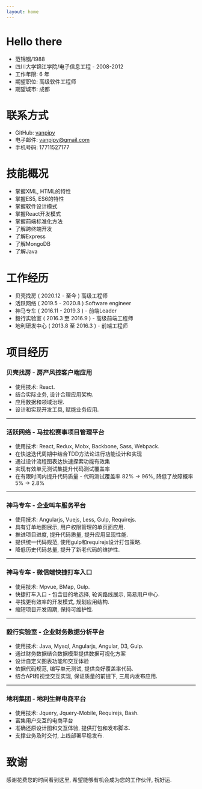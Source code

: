 ```yaml
---
layout: home
---
```


# Hello there
* 范锦钢/1988
* 四川大学锦江学院/电子信息工程 - 2008-2012
* 工作年限: 6 年
* 期望职位: 高级软件工程师
* 期望城市: 成都

# 联系方式
* GitHub: [vanpipy](https://github.com/vanpipy)
* 电子邮件: <vanpipy@gmail.com>
* 手机号码: 17711527177

# 技能概况
* 掌握XML, HTML的特性
* 掌握ES5, ES6的特性
* 掌握软件设计模式
* 掌握React开发模式
* 掌握前端标准化方法
* 了解跨终端开发
* 了解Express
* 了解MongoDB
* 了解Java

# 工作经历
* 贝壳找房 ( 2020.12 - 至今 ) 高级工程师
* 活跃网络 ( 2019.5 - 2020.8 ) Software engineer
* 神马专车 ( 2016.11 - 2019.3 ) - 前端Leader
* 毅行实验室 ( 2016.3 至 2016.9 ) - 高级前端工程师
* 地利研发中心 ( 2013.8 至 2016.3 ) - 前端工程师

# 项目经历

### 贝壳找房 - 房产风控客户端应用
* 使用技术: React.
* 结合实际业务, 设计合理应用架构.
* 应用数据和领域治理.
* 设计和实现开发工具, 赋能业务应用.

---

### 活跃网络 - 马拉松赛事项目管理平台
* 使用技术: React, Redux, Mobx, Backbone, Sass, Webpack.
* 在快速迭代周期中结合TDD方法论进行功能设计和实现
* 通过设计流程图表达快速探索功能有效集
* 实现有效单元测试集提升代码测试覆盖率
* 在有限时间内提升代码质量 - 代码测试覆盖率 82% -> 96%, 降低了故障概率 5% -> 2.8%

---

### 神马专车 - 企业叫车服务平台
* 使用技术: Angularjs, Vuejs, Less, Gulp, Requirejs.
* 具有订单地图展示, 用户权限管理的单页面应用.
* 推进项目进度, 提升代码质量, 提升应用呈现性能.
* 提供统一代码规范, 使用gulp和requirejs设计打包策略.
* 降低历史代码总量, 提升了新老代码的维护性.

---

### 神马专车 - 微信端快捷打车入口
* 使用技术: Mpvue, BMap, Gulp.
* 快捷打车入口 - 包含目的地选择, 轮询路线展示, 简易用户中心.
* 寻找更有效率的开发模式, 规划应用结构.
* 缩短项目开发周期, 保持可维护性.

---

### 毅行实验室 - 企业财务数据分析平台
* 使用技术: Java, Mysql, Angularjs, Angular, D3, Gulp. 
* 通过财务数据结合数据模型提供数据可视化方案
* 设计自定义图表功能和交互体验
* 依据代码规范, 编写单元测试, 提供良好覆盖率代码.
* 结合API和视觉交互实现, 保证质量的前提下, 三周内发布应用.

---

### 地利集团 - 地利生鲜电商平台
* 使用技术: Jquery, Jquery-Mobile, Requirejs, Bash.
* 富集用户交互的电商平台
* 准确还原设计图和交互体验, 提供打包和发布脚本.
* 支撑业务及时交付, 上线部署平稳发布.

# 致谢
感谢花费您的时间看到这里, 希望能够有机会成为您的工作伙伴, 祝好运.
